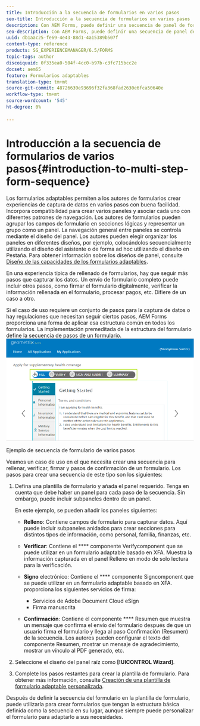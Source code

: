 ```yaml
---
title: Introducción a la secuencia de formularios en varios pasos
seo-title: Introducción a la secuencia de formularios en varios pasos
description: Con AEM Forms, puede definir una secuencia de panel de formulario en la que desea que los usuarios naveguen y rellenen un formulario adaptable.
seo-description: Con AEM Forms, puede definir una secuencia de panel de formulario en la que desea que los usuarios naveguen y rellenen un formulario adaptable.
uuid: db1aac25-fe69-4e43-88d1-4a15389b507f
content-type: reference
products: SG_EXPERIENCEMANAGER/6.5/FORMS
topic-tags: author
discoiquuid: 0f335ea0-504f-4cc0-b97b-c3fc715bcc2e
docset: aem65
feature: Formularios adaptables
translation-type: tm+mt
source-git-commit: 48726639e93696f32fa368fad2630e6fca50640e
workflow-type: tm+mt
source-wordcount: '545'
ht-degree: 0%

---
```



# Introducción a la secuencia de formularios de varios pasos{#introduction-to-multi-step-form-sequence}

Los formularios adaptables permiten a los autores de formularios crear experiencias de captura de datos en varios pasos con buena facilidad. Incorpora compatibilidad para crear varios paneles y asociar cada uno con diferentes patrones de navegación. Los autores de formularios pueden agrupar los campos de formulario en secciones lógicas y representar un grupo como un panel. La navegación general entre paneles se controla mediante el diseño del panel. Los autores pueden elegir organizar los paneles en diferentes diseños, por ejemplo, colocándolos secuencialmente utilizando el diseño del asistente o de forma ad hoc utilizando el diseño en Pestaña. Para obtener información sobre los diseños de panel, consulte [Diseño de las capacidades de los formularios adaptables](../../forms/using/layout-capabilities-adaptive-forms.md).

En una experiencia típica de rellenado de formularios, hay que seguir más pasos que capturar los datos. Un envío de formulario completo puede incluir otros pasos, como firmar el formulario digitalmente, verificar la información rellenada en el formulario, procesar pagos, etc. Difiere de un caso a otro.

Si el caso de uso requiere un conjunto de pasos para la captura de datos o hay regulaciones que necesitan seguir ciertos pasos, AEM Forms proporciona una forma de aplicar esa estructura común en todos los formularios. La implementación premeditada de la estructura del formulario define la secuencia de pasos de un formulario. ![Ejemplo de secuencia de formulario de varios pasos](assets/formpipeline.png)

Ejemplo de secuencia de formulario de varios pasos

Veamos un caso de uso en el que necesita crear una secuencia para rellenar, verificar, firmar y pasos de confirmación de un formulario. Los pasos para crear una secuencia de este tipo son los siguientes:

1. Defina una plantilla de formulario y añada el panel requerido. Tenga en cuenta que debe haber un panel para cada paso de la secuencia. Sin embargo, puede incluir subpaneles dentro de un panel.

   En este ejemplo, se pueden añadir los paneles siguientes:

   * **Relleno**: Contiene campos de formulario para capturar datos. Aquí puede incluir subpaneles anidados para crear secciones para distintos tipos de información, como personal, familia, finanzas, etc.

   * **Verificar**: Contiene el  **** componente Verifycomponent que se puede utilizar en un formulario adaptable basado en XFA. Muestra la información capturada en el panel Relleno en modo de solo lectura para la verificación.

   * **Signo** electrónico: Contiene el  **** componente Signcomponent que se puede utilizar en un formulario adaptable basado en XFA. proporciona los siguientes servicios de firma:

      * Servicios de Adobe Document Cloud eSign
      * Firma manuscrita
   * **Confirmación**: Contiene el componente  **** Resumen que muestra un mensaje que confirma el envío del formulario después de que un usuario firma el formulario y llega al paso Confirmación (Resumen) de la secuencia. Los autores pueden configurar el texto del componente Resumen, mostrar un mensaje de agradecimiento, mostrar un vínculo al PDF generado, etc.


1. Seleccione el diseño del panel raíz como **[!UICONTROL Wizard]**.
1. Complete los pasos restantes para crear la plantilla de formulario. Para obtener más información, consulte [Creación de una plantilla de formulario adaptable personalizada](../../forms/using/custom-adaptive-forms-templates.md).

Después de definir la secuencia del formulario en la plantilla de formulario, puede utilizarla para crear formularios que tengan la estructura básica definida como la secuencia en su lugar, aunque siempre puede personalizar el formulario para adaptarlo a sus necesidades.

